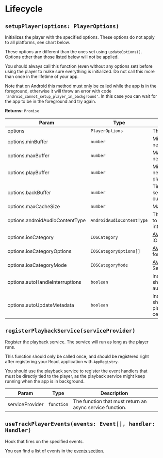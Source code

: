 # Lifecycle

## `setupPlayer(options: PlayerOptions)`

Initializes the player with the specified options. These options do not apply to all platforms, see chart below.

These options are different than the ones set using `updateOptions()`. Options other than those listed below will not be applied.

You should always call this function (even without any options set) before using the player to make sure everything is initialized. Do not call this more than once in the lifetime of your app.

Note that on Android this method must only be called while the app is in the foreground, otherwise it will throw an error with code `'android_cannot_setup_player_in_background'`. In this case you can wait for the app to be in the foreground and try again.

**Returns:** `Promise`

| Param                           | Type                      | Description                                                                                                                                               | Default                         | Android | iOS | Web |
| ------------------------------- | ------------------------- | --------------------------------------------------------------------------------------------------------------------------------------------------------- | ------------------------------- | :-----: | :-: | :-: |
| options                         | `PlayerOptions`           | The options                                                                                                                                               |
| options.minBuffer               | `number`                  | Minimum time in seconds that needs to be buffered                                                                                                         | 15 (android), automatic (ios)   |   ✅    | ✅  | ❌  |
| options.maxBuffer               | `number`                  | Maximum time in seconds that needs to be buffered                                                                                                         | 50                              |   ✅    | ❌  | ❌  |
| options.playBuffer              | `number`                  | Minimum time in seconds that needs to be buffered to start playing                                                                                        | 2.5                             |   ✅    | ❌  | ❌  |
| options.backBuffer              | `number`                  | Time in seconds that should be kept in the buffer behind the current playhead time.                                                                       | 0                               |   ✅    | ❌  | ❌  |
| options.maxCacheSize            | `number`                  | Maximum cache size in kilobytes                                                                                                                           | 0                               |   ✅    | ❌  | ❌  |
| options.androidAudioContentType | `AndroidAudioContentType` | The audio content type indicates to the android system how you intend to use audio in your app.                                                           | `AndroidAudioContentType.Music` |   ✅    | ❌  | ❌  |
| options.iosCategory             | `IOSCategory`             | [AVAudioSession.Category](https://developer.apple.com/documentation/avfoundation/avaudiosession/1616615-category) for iOS. Sets on `play()`               | `IOSCategory.Playback`          |   ❌    | ✅  | ❌  |
| options.iosCategoryOptions      | `IOSCategoryOptions[]`    | [AVAudioSession.CategoryOptions](https://developer.apple.com/documentation/avfoundation/avaudiosession/1616503-categoryoptions) for iOS. Sets on `play()` | `[]`                            |   ❌    | ✅  | ❌  |
| options.iosCategoryMode         | `IOSCategoryMode`         | [AVAudioSession.Mode](https://developer.apple.com/documentation/avfoundation/avaudiosession/1616508-mode) for iOS. Sets on `play()`                       | `default`                       |   ❌    | ✅  | ❌  |
| options.autoHandleInterruptions | `boolean`                 | Indicates whether the player should automatically handle audio interruptions.                                                                             | false                           |   ✅    | ✅  | ❌  |
| options.autoUpdateMetadata      | `boolean`                 | Indicates whether the player should automatically update now playing metadata data in control center / notification.                                      | true                            |   ✅    | ✅  | ❌  |

## `registerPlaybackService(serviceProvider)`

Register the playback service. The service will run as long as the player runs.

This function should only be called once, and should be registered right after registering your React application with `AppRegistry`.

You should use the playback service to register the event handlers that must be directly tied to the player, as the playback service might keep running when the app is in background.

| Param           | Type       | Description                                              |
| --------------- | ---------- | -------------------------------------------------------- |
| serviceProvider | `function` | The function that must return an async service function. |

## `useTrackPlayerEvents(events: Event[], handler: Handler)`

Hook that fires on the specified events.

You can find a list of events in the [events section](../events.md#player).
